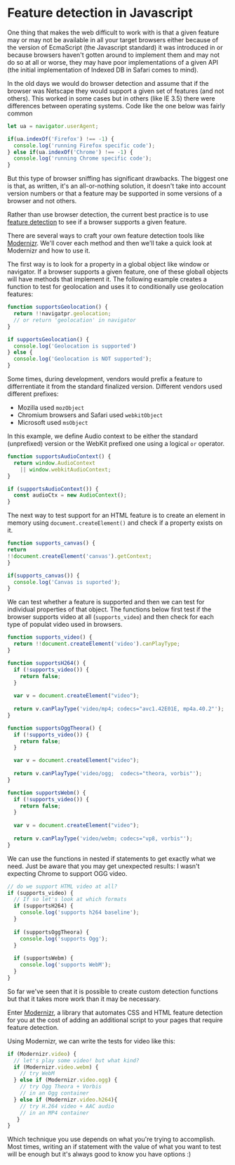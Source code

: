 # Feature detection in Javascript

One thing that makes the web difficult to work with is that a given feature may or may not be available in all your target browsers either because of the version of EcmaScript (the Javascript standard) it was introduced in or because browsers haven't gotten around to implement them and may not do so at all or worse, they may have poor implementations of a given API (the initial implementation of Indexed DB in Safari comes to mind).

In the old days we would do browser detection and assume that if the browser was Netscape they would support a given set of features (and not others). This worked in some cases but in others (like IE 3.5) there were differences between operating systems. Code like the one below was fairly common

```js
let ua = navigator.userAgent;

if(ua.indexOf('Firefox') !== -1) {
  console.log('running Firefox specific code');
} else if(ua.indexOf('Chrome') !== -1) {
  console.log('running Chrome specific code');
}
```

But this type of browser sniffing has significant drawbacks. The biggest one is that, as written, it's an all-or-nothing solution, it doesn't take into account version numbers or that a feature may be supported in some versions of a browser and not others.

Rather than use browser detection, the current best practice is to use [feature detection](https://developer.mozilla.org/en-US/docs/Learn/Tools_and_testing/Cross_browser_testing/Feature_detection) to see if a browser supports a given feature.

There are several ways to craft your own feature detection tools like [Modernizr](https://github.com/modernizr/modernizr). We'll cover each method and then we'll take a quick look at Modernizr and how to use it.

The first way is to look for a property in a global object like window or navigator. If a browser supports a given feature, one of these globall objects will have methods that implement it. The following example creates a function to test for geolocation and uses it to conditionally use geolocation features:

```js
function supportsGeolocation() {
  return !!navigatpr.geolocation;
  // or return 'geolocation' in navigator
}

if supportsGeolocation() {
  console.log('Geolocation is supported')
} else {
  console.log('Geolocation is NOT supported');
}
```

Some times, during development, vendors would prefix a feature to differrentiate it from the standard finalized version. Different vendors used different prefixes:

* Mozilla used `mozObject`
* Chromium browsers and Safari used `webkitObject`
* Microsoft used `msObject`

In this example, we define Audio context to be either the standard (unprefixed) version or the WebKit prefixed one using a logical `or` operator.

```js
function supportsAudioContext() {
  return window.AudioContext 
    || window.webkitAudioContext;
}

if (supportsAudioContext()) {
  const audioCtx = new AudioContext();
}

```

The next way to test support for an HTML feature is to create an element in memory using `document.createElement()` and check if a property exists on it.

```js
function supports_canvas() {
return 
!!document.createElement('canvas').getContext;
}

if(supports_canvas()) {
  console.log('Canvas is suported');
}
```

We can test whether a feature is supported and then we can test for individual properties of that object. The functions below first test if the browser supports video at all (`supports_video`) and then check for each type of populat video used in browsers.

```js
function supports_video() {
  return !!document.createElement('video').canPlayType;
}

function supportsH264() {
  if (!supports_video()) {
    return false;
  }
  
  var v = document.createElement("video");
  
  return v.canPlayType('video/mp4; codecs="avc1.42E01E, mp4a.40.2"');
}

function supportsOggTheora() {
  if (!supports_video()) {
    return false;
  }

  var v = document.createElement("video");
  
  return v.canPlayType('video/ogg;  codecs="theora, vorbis"');
}

function supportsWebm() {
  if (!supports_video()) { 
    return false;
  }
  
  var v = document.createElement("video");
  
  return v.canPlayType('video/webm; codecs="vp8, vorbis"');
}
```

We can use the functions in nested if statements to get exactly what we need. Just be aware that you may get unexpected results: I wasn't expecting Chrome to support OGG video.

```js
// do we support HTML video at all?
if (supports_video) {
  // If so let's look at which formats
  if (supportsH264) {
    console.log('supports h264 baseline');
  } 
  
  if (supportsOggTheora) {
    console.log('supports Ogg');    
  } 
  
  if (supportsWebm) {
    console.log('supports WebM');
  }
}
```

So far we've seen that it is possible to create custom detection functions but that it takes more work than it may be necessary.

Enter [Modernizr](https://github.com/Modernizr/Modernizr), a library that automates CSS and HTML feature detection for you at the cost of adding an additional script to your pages that require feature detection.

Using Modernizr, we can write the tests for video like this:

```js
if (Modernizr.video) {
  // let's play some video! but what kind?
  if (Modernizr.video.webm) {
    // try WebM
  } else if (Modernizr.video.ogg) {
    // try Ogg Theora + Vorbis 
    // in an Ogg container
  } else if (Modernizr.video.h264){
    // try H.264 video + AAC audio 
    // in an MP4 container
   }
}
```

Which technique you use depends on what you're trying to accomplish. Most times, writing an if statement with the value of what you want to test will be enough but it's always good to know you have options :)
